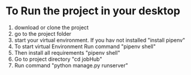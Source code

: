 # To Run the project in your desktop

1. download or clone the project 
2. go to the project folder 
3. start your virtual environment. If you hav not installed "install pipenv"
4. To start virtual Environment Run command "pipenv shell" 
5. Then install all requirements "pipenv shell"
6. Go to project directory "cd jobHub"
7. Run command "python manage.py runserver"
